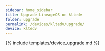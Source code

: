 ```yaml
---
sidebar: home_sidebar
title: Upgrade LineageOS on kltedv
folder: upgrade
permalink: /devices/kltedv/upgrade/
device: kltedv
---
```

{% include templates/device_upgrade.md %}
